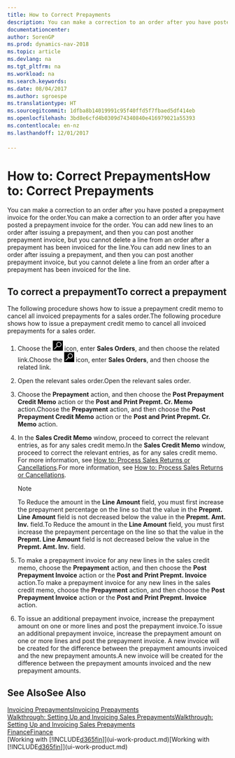 ```yaml
---
title: How to Correct Prepayments
description: You can make a correction to an order after you have posted a prepayment invoice for the order. You can add new lines to an order after issuing a prepayment, and then you can post another prepayment invoice, but you cannot delete a line from an order after a prepayment has been invoiced for the line.
documentationcenter: 
author: SorenGP
ms.prod: dynamics-nav-2018
ms.topic: article
ms.devlang: na
ms.tgt_pltfrm: na
ms.workload: na
ms.search.keywords: 
ms.date: 08/04/2017
ms.author: sgroespe
ms.translationtype: HT
ms.sourcegitcommit: 1dfba8b14019991c95f40ffd5f7fbaed5df414eb
ms.openlocfilehash: 3bd8e6cfd4b0309d74340840e416979021a55393
ms.contentlocale: en-nz
ms.lasthandoff: 12/01/2017

---
```

# <a name="how-to-correct-prepayments"></a><span data-ttu-id="82b7a-104">How to: Correct Prepayments</span><span class="sxs-lookup"><span data-stu-id="82b7a-104">How to: Correct Prepayments</span></span>
<span data-ttu-id="82b7a-105">You can make a correction to an order after you have posted a prepayment invoice for the order.</span><span class="sxs-lookup"><span data-stu-id="82b7a-105">You can make a correction to an order after you have posted a prepayment invoice for the order.</span></span> <span data-ttu-id="82b7a-106">You can add new lines to an order after issuing a prepayment, and then you can post another prepayment invoice, but you cannot delete a line from an order after a prepayment has been invoiced for the line.</span><span class="sxs-lookup"><span data-stu-id="82b7a-106">You can add new lines to an order after issuing a prepayment, and then you can post another prepayment invoice, but you cannot delete a line from an order after a prepayment has been invoiced for the line.</span></span>  

## <a name="to-correct-a-prepayment"></a><span data-ttu-id="82b7a-107">To correct a prepayment</span><span class="sxs-lookup"><span data-stu-id="82b7a-107">To correct a prepayment</span></span>
<span data-ttu-id="82b7a-108">The following procedure shows how to issue a prepayment credit memo to cancel all invoiced prepayments for a sales order.</span><span class="sxs-lookup"><span data-stu-id="82b7a-108">The following procedure shows how to issue a prepayment credit memo to cancel all invoiced prepayments for a sales order.</span></span>  
1. <span data-ttu-id="82b7a-109">Choose the ![Search for Page or Report](media/ui-search/search_small.png "Search for Page or Report icon") icon, enter **Sales Orders**, and then choose the related link.</span><span class="sxs-lookup"><span data-stu-id="82b7a-109">Choose the ![Search for Page or Report](media/ui-search/search_small.png "Search for Page or Report icon") icon, enter **Sales Orders**, and then choose the related link.</span></span>  
2. <span data-ttu-id="82b7a-110">Open the relevant sales order.</span><span class="sxs-lookup"><span data-stu-id="82b7a-110">Open the relevant sales order.</span></span>
3. <span data-ttu-id="82b7a-111">Choose the **Prepayment** action, and then choose the **Post Prepayment Credit Memo** action or the **Post and Print Prepmt. Cr. Memo** action.</span><span class="sxs-lookup"><span data-stu-id="82b7a-111">Choose the **Prepayment** action, and then choose the **Post Prepayment Credit Memo** action or the **Post and Print Prepmt. Cr. Memo** action.</span></span>  
4. <span data-ttu-id="82b7a-112">In the **Sales Credit Memo** window, proceed to correct the relevant entries, as for any sales credit memo.</span><span class="sxs-lookup"><span data-stu-id="82b7a-112">In the **Sales Credit Memo** window, proceed to correct the relevant entries, as for any sales credit memo.</span></span> <span data-ttu-id="82b7a-113">For more information, see [How to: Process Sales Returns or Cancellations](sales-how-process-sales-returns-cancellations.md).</span><span class="sxs-lookup"><span data-stu-id="82b7a-113">For more information, see [How to: Process Sales Returns or Cancellations](sales-how-process-sales-returns-cancellations.md).</span></span>     

    > [!NOTE]  
    > <span data-ttu-id="82b7a-114">To Reduce the amount in the **Line Amount** field, you must first increase the prepayment percentage on the line so that the value in the **Prepmt. Line Amount** field is not decreased below the value in the **Prepmt. Amt. Inv.** field.</span><span class="sxs-lookup"><span data-stu-id="82b7a-114">To Reduce the amount in the **Line Amount** field, you must first increase the prepayment percentage on the line so that the value in the **Prepmt. Line Amount** field is not decreased below the value in the **Prepmt. Amt. Inv.** field.</span></span>

5. <span data-ttu-id="82b7a-115">To make a prepayment invoice for any new lines in the sales credit memo, choose the **Prepayment** action, and then choose the **Post Prepayment Invoice** action or the **Post and Print Prepmt. Invoice** action.</span><span class="sxs-lookup"><span data-stu-id="82b7a-115">To make a prepayment invoice for any new lines in the sales credit memo, choose the **Prepayment** action, and then choose the **Post Prepayment Invoice** action or the **Post and Print Prepmt. Invoice** action.</span></span>  
6. <span data-ttu-id="82b7a-116">To issue an additional prepayment invoice, increase the prepayment amount on one or more lines and post the prepayment invoice.</span><span class="sxs-lookup"><span data-stu-id="82b7a-116">To issue an additional prepayment invoice, increase the prepayment amount on one or more lines and post the prepayment invoice.</span></span> <span data-ttu-id="82b7a-117">A new invoice will be created for the difference between the prepayment amounts invoiced and the new prepayment amounts.</span><span class="sxs-lookup"><span data-stu-id="82b7a-117">A new invoice will be created for the difference between the prepayment amounts invoiced and the new prepayment amounts.</span></span>  

## <a name="see-also"></a><span data-ttu-id="82b7a-118">See Also</span><span class="sxs-lookup"><span data-stu-id="82b7a-118">See Also</span></span>  
[<span data-ttu-id="82b7a-119">Invoicing Prepayments</span><span class="sxs-lookup"><span data-stu-id="82b7a-119">Invoicing Prepayments</span></span>](finance-invoice-prepayments.md)  
[<span data-ttu-id="82b7a-120">Walkthrough: Setting Up and Invoicing Sales Prepayments</span><span class="sxs-lookup"><span data-stu-id="82b7a-120">Walkthrough: Setting Up and Invoicing Sales Prepayments</span></span>](walkthrough-setting-up-and-invoicing-sales-prepayments.md)  
[<span data-ttu-id="82b7a-121">Finance</span><span class="sxs-lookup"><span data-stu-id="82b7a-121">Finance</span></span>](finance.md)  
<span data-ttu-id="82b7a-122">[Working with [!INCLUDE[d365fin](includes/d365fin_md.md)]](ui-work-product.md)</span><span class="sxs-lookup"><span data-stu-id="82b7a-122">[Working with [!INCLUDE[d365fin](includes/d365fin_md.md)]](ui-work-product.md)</span></span>

